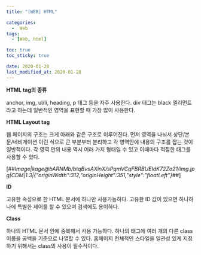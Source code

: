 ```yaml
---
title: "[WEB] HTML"

categories:
  -  Web
tags:
  - [Web, html]

toc: true
toc_sticky: true

date: 2020-01-28
last_modified_at: 2020-01-28
---
```


**HTML tag의 종류**

anchor, img, ul/li, heading, p 태그 등을 자주 사용한다. div 태그는 black 엘리먼트라고 하는데 일반적인 영역을 표현할 때 가장 많이 사용한다.

**HTML Layout tag**

웹 페이지의 구조는 크게 아래와 같은 구조로 이루어진다. 먼저 영역을 나눠서 상단/본문/네비게이션 이런 식으로 큰 부분부터 분리하고 각 영역안에 내용의 구조를 잡는 것이 일반적이다. 각 영역 안의 내용 역시 여러 가지 형태일 수 있고 이때마다 적절한 태그를 사용할 수 있다.

[##_Image|kage@bARNMb/btqBvsAXinX/sPqmVCqFBRBUEIdK72Zo21/img.jpg|CDM|1.3|{"originWidth":312,"originHeight":351,"style":"floatLeft"}_##]

**ID**

고유한 속성으로 한 HTML 문서에 하나만 사용가능하다. 고유한 ID 값이 있으면 하나하나에 특별한 제어를 할 수 있으며 검색에도 용이하다.

**Class**

하나의 HTML 문서 안에 중복해서 사용 가능하다. 하나의 태그에 여러 개의 다른 class 이름을 공백을 기준으로 나열할 수 있다. 홈페이지 전체적인 스타일을 일관성 있게 지정하기 위해서는 class의 사용이 필수적이다.
